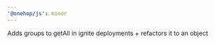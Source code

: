 ```yaml
---
'@onehop/js': minor
---
```


Adds groups to getAll in ignite deployments + refactors it to an object
